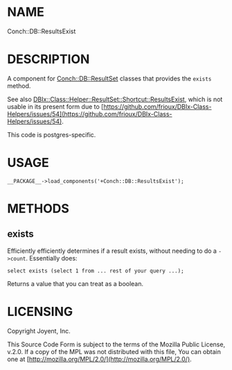 # NAME

Conch::DB::ResultsExist

# DESCRIPTION

A component for [Conch::DB::ResultSet](../modules/Conch::DB::ResultSet) classes that provides the `exists` method.

See also [DBIx::Class::Helper::ResultSet::Shortcut::ResultsExist](https://metacpan.org/pod/DBIx::Class::Helper::ResultSet::Shortcut::ResultsExist), which is not usable in its
present form due to [https://github.com/frioux/DBIx-Class-Helpers/issues/54](https://github.com/frioux/DBIx-Class-Helpers/issues/54).

This code is postgres-specific.

# USAGE

```
__PACKAGE__->load_components('+Conch::DB::ResultsExist');
```

# METHODS

## exists

Efficiently efficiently determines if a result exists, without needing to do a `->count`.
Essentially does:

```
select exists (select 1 from ... rest of your query ...);
```

Returns a value that you can treat as a boolean.

# LICENSING

Copyright Joyent, Inc.

This Source Code Form is subject to the terms of the Mozilla Public License,
v.2.0. If a copy of the MPL was not distributed with this file, You can obtain
one at [http://mozilla.org/MPL/2.0/](http://mozilla.org/MPL/2.0/).
